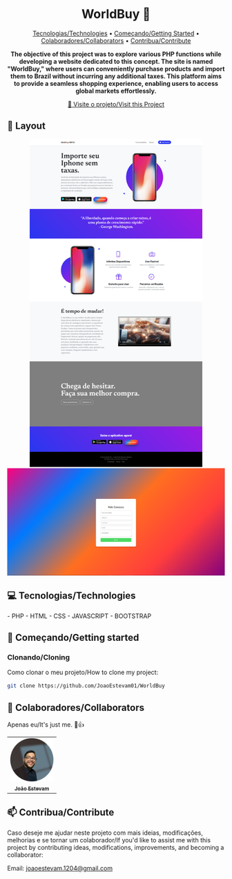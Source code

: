 <h1 align="center" style="font-weight: bold;">WorldBuy 🛒</h1>

<p align="center">
 <a href="#technologies">Tecnologias/Technologies</a> • 
 <a href="#started">Começando/Getting Started</a> • 
  <a href="#colab">Colaboradores/Collaborators</a> •
 <a href="#contribute">Contribua/Contribute</a>
</p>

<p align="center">
    <b>The objective of this project was to explore various PHP functions while developing a website dedicated to this concept. The site is named "WorldBuy," where users can conveniently purchase products and import them to Brazil without incurring any additional taxes. This platform aims to provide a seamless shopping experience, enabling users to access global markets effortlessly. </b>
</p>

<p align="center">
     <a href="https://github.com/JoaoEstevam01/WorldBuy">📱 Visite o projeto/Visit this Project</a>
</p>

<h2 id="layout">🎨 Layout</h2>

<p align="center">
    <img src="./assets/img/Tela-01.PNG" alt="Tela-1" width="400px">
    <img src="./assets/img/Tela-02.PNG" alt="Tela-2" width="600px">
</p>

<h2 id="technologies">💻 Tecnologias/Technologies</h2>
- PHP
- HTML
- CSS
- JAVASCRIPT
- BOOTSTRAP

<h2 id="started">🚀 Começando/Getting started</h2>

<h3>Clonando/Cloning</h3>

Como clonar o meu projeto/How to clone my project:

```bash
git clone https://github.com/JoaoEstevam01/WorldBuy
```

<h2 id="colab">🤝 Colaboradores/Collaborators</h2>

Apenas eu/It's just me. 🤠👍

<table>
  <tr>
    <td align="center">
      <a href="https://github.com/JoaoEstevam01">
        <img src="./assets/img/Joao.png" width="100px;" alt="João"/><br>
        <sub>
          <b>João Estevam</b>
        </sub>
      </a>
    </td>
  </tr>
</table>

<h2 id="contribute">📫 Contribua/Contribute</h2>

Caso deseje me ajudar neste projeto com mais ideias, modificações, melhorias e se tornar um colaborador/If you'd like to assist me with this project by contributing ideas, modifications, improvements, and becoming a collaborator:

Email: joaoestevam.1204@gmail.com
